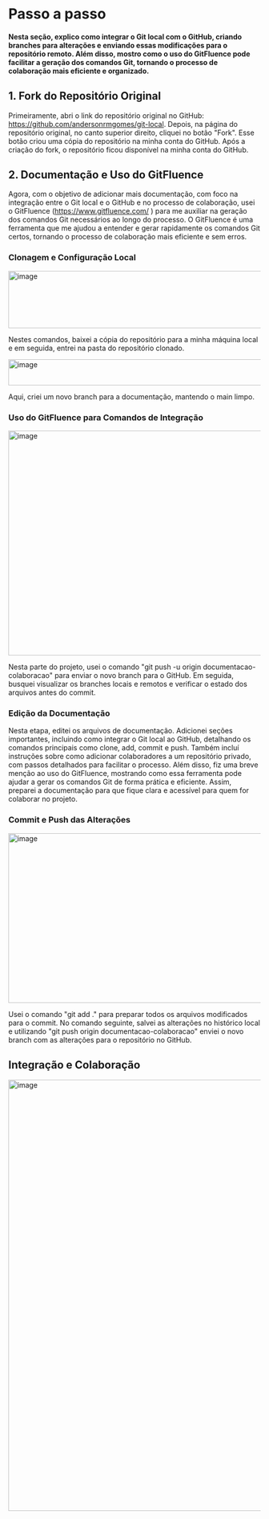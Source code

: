 # Passo a passo
#### Nesta seção, explico como integrar o Git local com o GitHub, criando branches para alterações e enviando essas modificações para o repositório remoto. Além disso, mostro como o uso do GitFluence pode facilitar a geração dos comandos Git, tornando o processo de colaboração mais eficiente e organizado.


## 1. Fork do Repositório Original
Primeiramente, abri o link do repositório original no GitHub: https://github.com/andersonrmgomes/git-local. Depois, na página do repositório original, no canto superior direito, cliquei no botão "Fork". Esse botão criou uma cópia do repositório na minha conta do GitHub.
Após a criação do fork, o repositório ficou disponível na minha conta do GitHub.

## 2. Documentação e Uso do GitFluence
Agora, com o objetivo de adicionar mais documentação, com foco na integração entre o Git local e o GitHub e no processo de colaboração, usei o GitFluence (https://www.gitfluence.com/
) para me auxiliar na geração dos comandos Git necessários ao longo do processo. O GitFluence é uma ferramenta que me ajudou a entender e gerar rapidamente os comandos Git certos, tornando o processo de colaboração mais eficiente e sem erros.
### Clonagem e Configuração Local
<img width="543" height="114" alt="image" src="https://github.com/user-attachments/assets/88a57e8f-e9ff-48f1-945d-e1856573a8ac" />

Nestes comandos, baixei a cópia do repositório para a minha máquina local e em seguida, entrei na pasta do repositório clonado.

<img width="550" height="52" alt="image" src="https://github.com/user-attachments/assets/74a95888-8b66-44c6-9766-0be82ec8c043" />

Aqui, criei um novo branch para a documentação, mantendo o main limpo.
### Uso do GitFluence para Comandos de Integração
<img width="630" height="448" alt="image" src="https://github.com/user-attachments/assets/b8fb0200-230e-42cf-bb17-2456f39db4f6" />

Nesta parte do projeto, usei o comando "git push -u origin documentacao-colaboracao" para enviar o novo branch para o GitHub. Em seguida, busquei visualizar os branches locais e remotos e verificar o estado dos arquivos antes do commit.

### Edição da Documentação
Nesta etapa, editei os arquivos de documentação. Adicionei seções importantes, incluindo como integrar o Git local ao GitHub, detalhando os comandos principais como clone, add, commit e push. Também incluí instruções sobre como adicionar colaboradores a um repositório privado, com passos detalhados para facilitar o processo. Além disso, fiz uma breve menção ao uso do GitFluence, mostrando como essa ferramenta pode ajudar a gerar os comandos Git de forma prática e eficiente. Assim, preparei a documentação para que fique clara e acessível para quem for colaborar no projeto.
### Commit e Push das Alterações
<img width="624" height="338" alt="image" src="https://github.com/user-attachments/assets/0b42ad29-839e-47aa-930d-3c6ec9f2e3b7" />

Usei o comando "git add ." para preparar todos os arquivos modificados para o commit. No comando seguinte, salvei as alterações no histórico local e utilizando "git push origin documentacao-colaboracao" enviei o novo branch com as alterações para o repositório no GitHub.

## Integração e Colaboração
















<img width="1397" height="859" alt="image" src="https://github.com/user-attachments/assets/6f621fd3-112f-4c15-b7a4-4502dca9aa89" />
